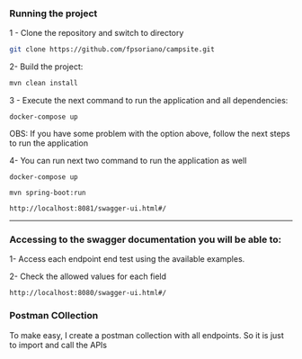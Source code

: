 ### Running the project

1 - Clone the repository and switch to directory

```bash
git clone https://github.com/fpsoriano/campsite.git
```

2- Build the project:

```bash
mvn clean install
```


3 - Execute the next command to run the application and all dependencies:
```
docker-compose up
```

OBS: If you have some problem with the option above, follow the next steps to run the application


4- You can run next two command to run the application as well
```
docker-compose up
```

```
mvn spring-boot:run
```

```
http://localhost:8081/swagger-ui.html#/
```

-----------------------------------

### Accessing to the swagger documentation you will be able to:
1- Access each endpoint end test using the available examples.

2- Check the allowed values for each field
```
http://localhost:8080/swagger-ui.html#/
```

### Postman COllection
To make easy, I create a postman collection with all endpoints. So it is just to import and call the APIs
